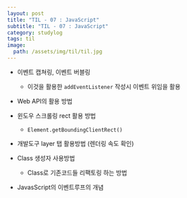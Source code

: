 ```yaml
---
layout: post
title: "TIL - 07 : JavaScript"
subtitle: "TIL - 07 : JavaScript"
category: studylog
tags: til
image:
  path: /assets/img/til/til.jpg
---
```


* 이벤트 캡쳐링, 이벤트 버블링  
  * 이것을 활용한 `addEventListener` 작성시 이벤트 위임을 활용  

* Web API의 활용 방법  

* 윈도우 스크롤링 rect 활용 방법  
  * `Element.getBoundingClientRect()`  

* 개발도구 layer 탭 활용방법 (렌더링 속도 확인)

* Class 생성자 사용방법  
  * Class로 기존코드들 리팩토링 하는 방법  

* JavasScript의 이벤트루프의 개념